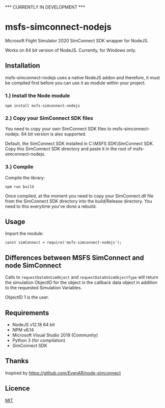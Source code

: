 *** CURRENTLY IN DEVELOPMENT ***

# msfs-simconnect-nodejs
Microsoft Flight Simulator 2020 SimConnect SDK wrapper for NodeJS.

Works on 64 bit version of NodeJS. Currently, for Windows only. 

## Installation
msfs-simconnect-nodejs uses a native NodeJS addon and therefore, it must be compiled first before you can use it as module within your project.

### 1.) Install the Node module

`npm install msfs-simconnect-nodejs`

### 2.) Copy your SimConnect SDK files
You need to copy your own SimConnect SDK files to msfs-simconnect-nodejs. 64 bit version is also supported.

Default, the SimConnect SDK installed in C:\MSFS SDK\SimConnect SDK. Copy this SimConnect SDK directory and paste it in the root of msfs-simconnect-nodejs.

### 3.) Compile
Compile the library:

`npm run build`

Once compiled, at the moment you need to copy your SimConnect.dll file from the SimConnect SDK directory into the build/Release directory. You need to this everytime you've done a rebuild.

## Usage
Import the module:

`const simConnect = require('msfs-simconnect-nodejs');`

## Differences between MSFS SimConnect and node SimConnect

Calls to `requestDataOnSimObject` and `requestDataOnSimObjectType` will return the simulation ObjectID for the object in the callback data object in addition to the requested Simulation Variables.

ObjectID 1 is the user.

## Requirements
* NodeJS v12.18 64 bit
* NPM v6.14
* Microsoft Visual Studio 2019 (Community)
* Python 3 (for compilation)
* SimConnect SDK 

## Thanks
Inspired by https://github.com/EvenAR/node-simconnect

## Licence
[MIT](https://opensource.org/licenses/MIT)
